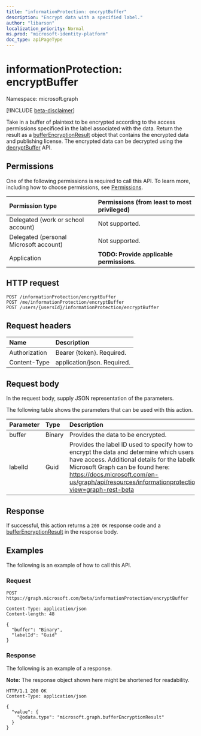 ```yaml
---
title: "informationProtection: encryptBuffer"
description: "Encrypt data with a specified label."
author: "libarson"
localization_priority: Normal
ms.prod: "microsoft-identity-platform"
doc_type: apiPageType
---
```


# informationProtection: encryptBuffer
Namespace: microsoft.graph

[!INCLUDE [beta-disclaimer](../../includes/beta-disclaimer.md)]

Take in a buffer of plaintext to be encrypted according to the access permissions specificed in the label associated with the data. Return the result as a [bufferEncryptionResult](../resources/bufferencryptionresult.md) object that contains the encrypted data and publishing license. The encrypted data can be decrypted using the [decryptBuffer](informationprotection-decryptbuffer.md) API.

## Permissions
One of the following permissions is required to call this API. To learn more, including how to choose permissions, see [Permissions](/graph/permissions-reference).

|Permission type|Permissions (from least to most privileged)|
|:---|:---|
|Delegated (work or school account)| Not supported.|
|Delegated (personal Microsoft account)| Not supported.|
|Application|**TODO: Provide applicable permissions.**|

## HTTP request

<!-- {
  "blockType": "ignored"
}
-->
``` http
POST /informationProtection/encryptBuffer
POST /me/informationProtection/encryptBuffer
POST /users/{usersId}/informationProtection/encryptBuffer
```

## Request headers
|Name|Description|
|:---|:---|
|Authorization|Bearer {token}. Required.|
|Content-Type|application/json. Required.|

## Request body
In the request body, supply JSON representation of the parameters.

The following table shows the parameters that can be used with this action.

|Parameter|Type|Description|
|:---|:---|:---|
|buffer|Binary| Provides the data to be encrypted. |
|labelId|Guid| Provides the label ID used to specify how to encrypt the data and determine which users will have access. Additional details for the labelId in Microsoft Graph can be found here: https://docs.microsoft.com/en-us/graph/api/resources/informationprotectionlabel?view=graph-rest-beta |



## Response

If successful, this action returns a `200 OK` response code and a [bufferEncryptionResult](../resources/bufferencryptionresult.md) in the response body.

## Examples

The following is an example of how to call this API.

### Request
<!-- {
  "blockType": "request",
  "name": "informationprotection_encryptbuffer"
}
-->
``` http
POST https://graph.microsoft.com/beta/informationProtection/encryptBuffer

Content-Type: application/json
Content-length: 48

{
  "buffer": "Binary",
  "labelId": "Guid"
}
```


### Response

The following is an example of a response.

**Note:** The response object shown here might be shortened for readability.
<!-- {
  "blockType": "response",
  "truncated": true,
  "@odata.type": "microsoft.graph.bufferEncryptionResult"
}
-->
``` http
HTTP/1.1 200 OK
Content-Type: application/json

{
  "value": {
    "@odata.type": "microsoft.graph.bufferEncryptionResult"
  }
}
```


